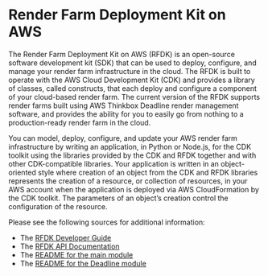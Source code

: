 # Render Farm Deployment Kit on AWS

The Render Farm Deployment Kit on AWS (RFDK) is an open-source software development kit (SDK) that can be used to deploy, configure, and manage your render farm
infrastructure in the cloud. The RFDK is built to operate with the AWS Cloud Development Kit (CDK) and provides a library of classes, called constructs, that each
deploy and configure a component of your cloud-based render farm. The current version of the RFDK supports render farms built using AWS Thinkbox Deadline
render management software, and provides the ability for you to easily go from nothing to a production-ready render farm in the cloud.

You can model, deploy, configure, and update your AWS render farm infrastructure by writing an application, in Python or Node.js, for the CDK toolkit using the
libraries provided by the CDK and RFDK together and with other CDK-compatible libraries. Your application is written in an object-oriented style where creation of
an object from the CDK and RFDK libraries represents the creation of a resource, or collection of resources, in your AWS account when the application is deployed
via AWS CloudFormation by the CDK toolkit. The parameters of an object’s creation control the configuration of the resource.

Please see the following sources for additional information:

* The [RFDK Developer Guide](https://docs.aws.amazon.com/rfdk/latest/guide/what-is-rfdk.html)
* The [RFDK API Documentation](https://docs.aws.amazon.com/rfdk/api/latest/docs/aws-rfdk-construct-library.html)
* The [README for the main module](https://github.com/aws/aws-rfdk/blob/mainline/packages/aws-rfdk/lib/core/README.md)
* The [README for the Deadline module](https://github.com/aws/aws-rfdk/blob/mainline/packages/aws-rfdk/lib/deadline/README.md)
